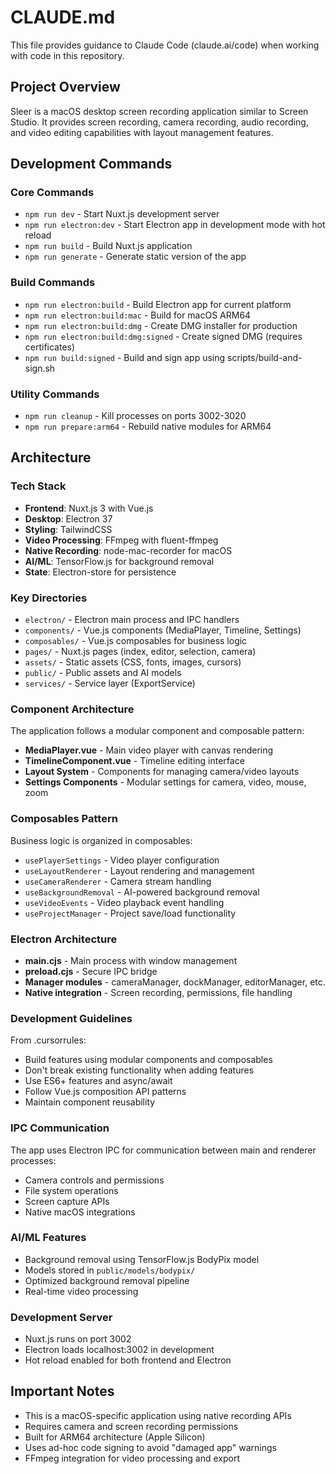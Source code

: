 # CLAUDE.md

This file provides guidance to Claude Code (claude.ai/code) when working with code in this repository.

## Project Overview

Sleer is a macOS desktop screen recording application similar to Screen Studio. It provides screen recording, camera recording, audio recording, and video editing capabilities with layout management features.

## Development Commands

### Core Commands
- `npm run dev` - Start Nuxt.js development server
- `npm run electron:dev` - Start Electron app in development mode with hot reload
- `npm run build` - Build Nuxt.js application
- `npm run generate` - Generate static version of the app

### Build Commands
- `npm run electron:build` - Build Electron app for current platform
- `npm run electron:build:mac` - Build for macOS ARM64
- `npm run electron:build:dmg` - Create DMG installer for production
- `npm run electron:build:dmg:signed` - Create signed DMG (requires certificates)
- `npm run build:signed` - Build and sign app using scripts/build-and-sign.sh

### Utility Commands
- `npm run cleanup` - Kill processes on ports 3002-3020
- `npm run prepare:arm64` - Rebuild native modules for ARM64

## Architecture

### Tech Stack
- **Frontend**: Nuxt.js 3 with Vue.js
- **Desktop**: Electron 37
- **Styling**: TailwindCSS
- **Video Processing**: FFmpeg with fluent-ffmpeg
- **Native Recording**: node-mac-recorder for macOS
- **AI/ML**: TensorFlow.js for background removal
- **State**: Electron-store for persistence

### Key Directories
- `electron/` - Electron main process and IPC handlers
- `components/` - Vue.js components (MediaPlayer, Timeline, Settings)
- `composables/` - Vue.js composables for business logic
- `pages/` - Nuxt.js pages (index, editor, selection, camera)
- `assets/` - Static assets (CSS, fonts, images, cursors)
- `public/` - Public assets and AI models
- `services/` - Service layer (ExportService)

### Component Architecture
The application follows a modular component and composable pattern:

- **MediaPlayer.vue** - Main video player with canvas rendering
- **TimelineComponent.vue** - Timeline editing interface
- **Layout System** - Components for managing camera/video layouts
- **Settings Components** - Modular settings for camera, video, mouse, zoom

### Composables Pattern
Business logic is organized in composables:

- `usePlayerSettings` - Video player configuration
- `useLayoutRenderer` - Layout rendering and management
- `useCameraRenderer` - Camera stream handling
- `useBackgroundRemoval` - AI-powered background removal
- `useVideoEvents` - Video playback event handling
- `useProjectManager` - Project save/load functionality

### Electron Architecture
- **main.cjs** - Main process with window management
- **preload.cjs** - Secure IPC bridge
- **Manager modules** - cameraManager, dockManager, editorManager, etc.
- **Native integration** - Screen recording, permissions, file handling

### Development Guidelines
From .cursorrules:
- Build features using modular components and composables
- Don't break existing functionality when adding features
- Use ES6+ features and async/await
- Follow Vue.js composition API patterns
- Maintain component reusability

### IPC Communication
The app uses Electron IPC for communication between main and renderer processes:
- Camera controls and permissions
- File system operations
- Screen capture APIs
- Native macOS integrations

### AI/ML Features
- Background removal using TensorFlow.js BodyPix model
- Models stored in `public/models/bodypix/`
- Optimized background removal pipeline
- Real-time video processing

### Development Server
- Nuxt.js runs on port 3002
- Electron loads localhost:3002 in development
- Hot reload enabled for both frontend and Electron

## Important Notes

- This is a macOS-specific application using native recording APIs
- Requires camera and screen recording permissions
- Built for ARM64 architecture (Apple Silicon)
- Uses ad-hoc code signing to avoid "damaged app" warnings
- FFmpeg integration for video processing and export